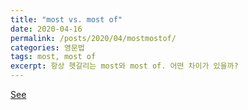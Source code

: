 ```yaml
---
title: "most vs. most of"
date: 2020-04-16
permalink: /posts/2020/04/mostmostof/
categories: 영문법
tags: most, most of
excerpt: 항상 헷갈리는 most와 most of. 어떤 차이가 있을까?
--- 
```


[See](https://www.grammar-quizzes.com/article4d.html)

